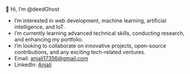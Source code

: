👋 Hi, I’m @deedGhost
- I’m interested in web development, machine learning, artificial intelligence, and IoT.
- I’m currently learning advanced technical skills, conducting research, and enhancing my portfolio.
- I’m looking to collaborate on innovative projects, open-source contributions, and any exciting tech-related ventures.
- Email: anjali17356@gmail.com
- LinkedIn: [Anjali](https://www.linkedin.com/in/anjali-554ba2220)

<!---
deedGhost/deedGhost is a ✨ special ✨ repository because its `README.md` (this file) appears on your GitHub profile.
You can click the Preview link to take a look at your changes.
--->
